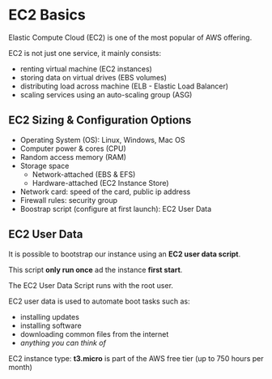 # EC2 Basics

Elastic Compute Cloud (EC2) is one of the most popular of AWS offering.

EC2 is not just one service, it mainly consists:
- renting virtual machine (EC2 instances)
- storing data on virtual drives (EBS volumes)
- distributing load across machine (ELB - Elastic Load Balancer)
- scaling services using an auto-scaling group (ASG)

## EC2 Sizing & Configuration Options

- Operating System (OS): Linux, Windows, Mac OS
- Computer power & cores (CPU)
- Random access memory (RAM)
- Storage space
    - Network-attached (EBS & EFS)
    - Hardware-attached (EC2 Instance Store)
- Network card: speed of the card, public ip address
- Firewall rules: security group
- Boostrap script (configure at first launch): EC2 User Data

## EC2 User Data

It is possible to bootstrap our instance using an **EC2 user data script**. 

This script **only run once** ad the instance **first start**. 

The EC2 User Data Script runs with the root user.

EC2 user data is used to automate boot tasks such as:
- installing updates
- installing software
- downloading common files from the internet
- *anything you can think of*

EC2 instance type: **t3.micro** is part of the AWS free tier (up to 750 hours per month)

